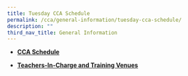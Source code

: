 ```yaml
---
title: Tuesday CCA Schedule
permalink: /cca/general-information/tuesday-cca-schedule/
description: ""
third_nav_title: General Information
---
```

*   **[CCA Schedule](/files/2023%20CCA%20Schedule%20Tue%20%20Fri_as%20of%207%20Mar%202023_Student%20version%20for%20sch%20website.pdf)**

*   **[Teachers-In-Charge and Training Venues](/files/2023%20CCA%20Deployment_Term%202%20onwards%20For%20Distribution%2010032023_FOR%20SCH%20WEBSITE.pdf)**